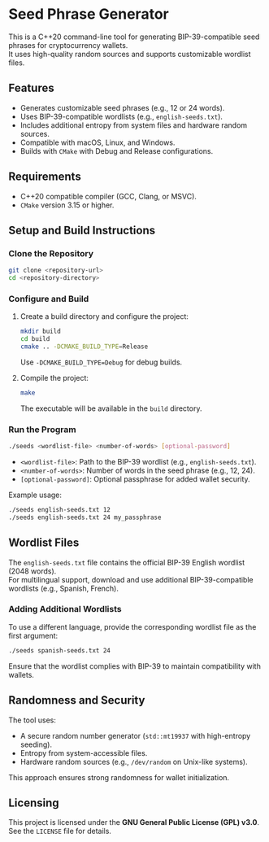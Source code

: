 # Seed Phrase Generator

This is a C++20 command-line tool for generating BIP-39-compatible seed phrases for cryptocurrency wallets.  
It uses high-quality random sources and supports customizable wordlist files.

## Features

- Generates customizable seed phrases (e.g., 12 or 24 words).
- Uses BIP-39-compatible wordlists (e.g., `english-seeds.txt`).
- Includes additional entropy from system files and hardware random sources.
- Compatible with macOS, Linux, and Windows.
- Builds with `CMake` with Debug and Release configurations.

## Requirements

- C++20 compatible compiler (GCC, Clang, or MSVC).
- `CMake` version 3.15 or higher.

## Setup and Build Instructions

### Clone the Repository

```bash
git clone <repository-url>
cd <repository-directory>
```

### Configure and Build

1. Create a build directory and configure the project:

    ```bash
    mkdir build
    cd build
    cmake .. -DCMAKE_BUILD_TYPE=Release
    ```

    Use `-DCMAKE_BUILD_TYPE=Debug` for debug builds.

2. Compile the project:

    ```bash
    make
    ```

    The executable will be available in the `build` directory.

### Run the Program

```bash
./seeds <wordlist-file> <number-of-words> [optional-password]
```

- `<wordlist-file>`: Path to the BIP-39 wordlist (e.g., `english-seeds.txt`).
- `<number-of-words>`: Number of words in the seed phrase (e.g., 12, 24).
- `[optional-password]`: Optional passphrase for added wallet security.

Example usage:

```bash
./seeds english-seeds.txt 12
./seeds english-seeds.txt 24 my_passphrase
```

## Wordlist Files

The `english-seeds.txt` file contains the official BIP-39 English wordlist (2048 words).  
For multilingual support, download and use additional BIP-39-compatible wordlists (e.g., Spanish, French).

### Adding Additional Wordlists

To use a different language, provide the corresponding wordlist file as the first argument:

```bash
./seeds spanish-seeds.txt 24
```

Ensure that the wordlist complies with BIP-39 to maintain compatibility with wallets.

## Randomness and Security

The tool uses:

- A secure random number generator (`std::mt19937` with high-entropy seeding).
- Entropy from system-accessible files.
- Hardware random sources (e.g., `/dev/random` on Unix-like systems).

This approach ensures strong randomness for wallet initialization.

## Licensing

This project is licensed under the **GNU General Public License (GPL) v3.0**. See the `LICENSE` file for details.

